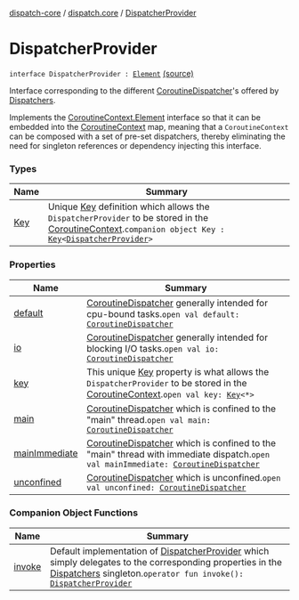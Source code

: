 [dispatch-core](../../index.md) / [dispatch.core](../index.md) / [DispatcherProvider](./index.md)

# DispatcherProvider

`interface DispatcherProvider : `[`Element`](https://kotlinlang.org/api/latest/jvm/stdlib/kotlin.coroutines/-coroutine-context/-element/index.html) [(source)](https://github.com/RBusarow/Dispatch/tree/master/dispatch-core/src/main/java/dispatch/core/DispatcherProvider.kt#L30)

Interface corresponding to the different [CoroutineDispatcher](https://kotlin.github.io/kotlinx.coroutines/kotlinx-coroutines-core/kotlinx.coroutines/-coroutine-dispatcher/index.html)'s offered by [Dispatchers](https://kotlin.github.io/kotlinx.coroutines/kotlinx-coroutines-core/kotlinx.coroutines/-dispatchers/index.html).

Implements the [CoroutineContext.Element](https://kotlinlang.org/api/latest/jvm/stdlib/kotlin.coroutines/-coroutine-context/-element/index.html) interface
so that it can be embedded into the [CoroutineContext](https://kotlinlang.org/api/latest/jvm/stdlib/kotlin.coroutines/-coroutine-context/index.html) map,
meaning that a `CoroutineContext` can be composed with a set of pre-set dispatchers,
thereby eliminating the need for singleton references or dependency injecting this interface.

### Types

| Name | Summary |
|---|---|
| [Key](-key/index.md) | Unique [Key](-key/index.md) definition which allows the `DispatcherProvider` to be stored in the [CoroutineContext](https://kotlinlang.org/api/latest/jvm/stdlib/kotlin.coroutines/-coroutine-context/index.html).`companion object Key : `[`Key`](https://kotlinlang.org/api/latest/jvm/stdlib/kotlin.coroutines/-coroutine-context/-key/index.html)`<`[`DispatcherProvider`](./index.md)`>` |

### Properties

| Name | Summary |
|---|---|
| [default](default.md) | [CoroutineDispatcher](https://kotlin.github.io/kotlinx.coroutines/kotlinx-coroutines-core/kotlinx.coroutines/-coroutine-dispatcher/index.html) generally intended for cpu-bound tasks.`open val default: `[`CoroutineDispatcher`](https://kotlin.github.io/kotlinx.coroutines/kotlinx-coroutines-core/kotlinx.coroutines/-coroutine-dispatcher/index.html) |
| [io](io.md) | [CoroutineDispatcher](https://kotlin.github.io/kotlinx.coroutines/kotlinx-coroutines-core/kotlinx.coroutines/-coroutine-dispatcher/index.html) generally intended for blocking I/O tasks.`open val io: `[`CoroutineDispatcher`](https://kotlin.github.io/kotlinx.coroutines/kotlinx-coroutines-core/kotlinx.coroutines/-coroutine-dispatcher/index.html) |
| [key](key.md) | This unique [Key](-key/index.md) property is what allows the `DispatcherProvider` to be stored in the [CoroutineContext](https://kotlinlang.org/api/latest/jvm/stdlib/kotlin.coroutines/-coroutine-context/index.html).`open val key: `[`Key`](https://kotlinlang.org/api/latest/jvm/stdlib/kotlin.coroutines/-coroutine-context/-key/index.html)`<*>` |
| [main](main.md) | [CoroutineDispatcher](https://kotlin.github.io/kotlinx.coroutines/kotlinx-coroutines-core/kotlinx.coroutines/-coroutine-dispatcher/index.html) which is confined to the "main" thread.`open val main: `[`CoroutineDispatcher`](https://kotlin.github.io/kotlinx.coroutines/kotlinx-coroutines-core/kotlinx.coroutines/-coroutine-dispatcher/index.html) |
| [mainImmediate](main-immediate.md) | [CoroutineDispatcher](https://kotlin.github.io/kotlinx.coroutines/kotlinx-coroutines-core/kotlinx.coroutines/-coroutine-dispatcher/index.html) which is confined to the "main" thread with immediate dispatch.`open val mainImmediate: `[`CoroutineDispatcher`](https://kotlin.github.io/kotlinx.coroutines/kotlinx-coroutines-core/kotlinx.coroutines/-coroutine-dispatcher/index.html) |
| [unconfined](unconfined.md) | [CoroutineDispatcher](https://kotlin.github.io/kotlinx.coroutines/kotlinx-coroutines-core/kotlinx.coroutines/-coroutine-dispatcher/index.html) which is unconfined.`open val unconfined: `[`CoroutineDispatcher`](https://kotlin.github.io/kotlinx.coroutines/kotlinx-coroutines-core/kotlinx.coroutines/-coroutine-dispatcher/index.html) |

### Companion Object Functions

| Name | Summary |
|---|---|
| [invoke](invoke.md) | Default implementation of [DispatcherProvider](./index.md) which simply delegates to the corresponding properties in the [Dispatchers](https://kotlin.github.io/kotlinx.coroutines/kotlinx-coroutines-core/kotlinx.coroutines/-dispatchers/index.html) singleton.`operator fun invoke(): `[`DispatcherProvider`](./index.md) |
